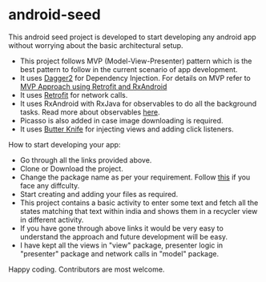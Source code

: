 # android-seed
This android seed project is developed to start developing any android app without worrying about the basic architectural setup.
* This project follows MVP (Model-View-Presenter) pattern which is the best pattern to follow in the current scenario of app     development.
* It uses <a href="http://www.vogella.com/tutorials/Dagger/article.html ">Dagger2</a> for Dependency Injection. 
  For details on MVP refer to <a href="https://www.captechconsulting.com/blogs/a-mvp-approach-to-lifecycle-safe-requests-with-   retrofit-20-and-rxjava"> MVP Approach using Retrofit and RxAndroid</a>
* It uses  <a href="https://square.github.io/retrofit/">Retrofit</a> for network calls.
* It uses  RxAndroid with RxJava for observables to do all the background tasks. Read more about observables 
 <a href="https://github.com/ReactiveX/RxAndroid">here</a>.
* Picasso is also added in case image downloading is required.
* It uses <a href="http://jakewharton.github.io/butterknife/">Butter Knife</a> for injecting views and adding click listeners.

How to start developing your app: 
* Go through all the links provided above.
* Clone or Download the project. 
* Change the package name as per your requirement. Follow <a href= "http://stackoverflow.com/questions/16804093/android-studio-rename-package" >this</a> if you face any diffculty. 
* Start creating and adding your files as required. 
* This project contains a basic activity to enter some text and fetch all the states matching that text within india and shows them in a recycler view in different activity. 
* If you have gone through above links it would be very easy to understand the approach and future development will be easy.
* I have kept all the views in "view" package, presenter logic in "presenter" package and network calls in "model" package.

Happy coding.
Contributors are most welcome. 



